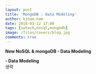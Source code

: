 ```yaml
---
layout: post
title: 'MongoDB : Data Modeling'
author: kjham.ham
date: 2018-03-12 17:00
tags: [swtech,nosql,mongodb]
image: /files/covers/blog.jpg
comments: true
---
```


**New NoSQL & mongoDB - Data Modeling**

**- Data Modeling**  
생략

